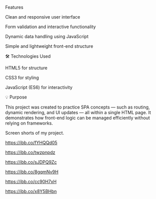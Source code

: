 Features

Clean and responsive user interface

Form validation and interactive functionality

Dynamic data handling using JavaScript

Simple and lightweight front-end structure

🛠️ Technologies Used

HTML5 for structure

CSS3 for styling

JavaScript (ES6) for interactivity

💡 Purpose

This project was created to practice SPA concepts — such as routing, dynamic rendering, and UI updates — all within a single HTML page. It demonstrates how front-end logic can be managed efficiently without relying on frameworks.

Screen shorts of my project.

https://ibb.co/fYHQQd05

https://ibb.co/twzpnpdz

https://ibb.co/sJDPQ9Zc

https://ibb.co/8gqmNv9H

https://ibb.co/cc90H7xH

https://ibb.co/x8Y5BHbn


